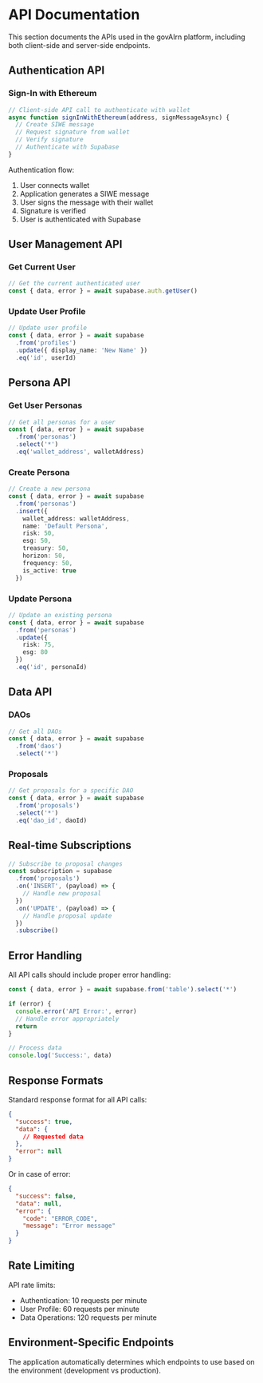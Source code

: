 # API Documentation

This section documents the APIs used in the govAIrn platform, including both client-side and server-side endpoints.

## Authentication API

### Sign-In with Ethereum

```typescript
// Client-side API call to authenticate with wallet
async function signInWithEthereum(address, signMessageAsync) {
  // Create SIWE message
  // Request signature from wallet
  // Verify signature
  // Authenticate with Supabase
}
```

Authentication flow:
1. User connects wallet
2. Application generates a SIWE message
3. User signs the message with their wallet
4. Signature is verified
5. User is authenticated with Supabase

## User Management API

### Get Current User

```typescript
// Get the current authenticated user
const { data, error } = await supabase.auth.getUser()
```

### Update User Profile

```typescript
// Update user profile
const { data, error } = await supabase
  .from('profiles')
  .update({ display_name: 'New Name' })
  .eq('id', userId)
```

## Persona API

### Get User Personas

```typescript
// Get all personas for a user
const { data, error } = await supabase
  .from('personas')
  .select('*')
  .eq('wallet_address', walletAddress)
```

### Create Persona

```typescript
// Create a new persona
const { data, error } = await supabase
  .from('personas')
  .insert({
    wallet_address: walletAddress,
    name: 'Default Persona',
    risk: 50,
    esg: 50,
    treasury: 50,
    horizon: 50,
    frequency: 50,
    is_active: true
  })
```

### Update Persona

```typescript
// Update an existing persona
const { data, error } = await supabase
  .from('personas')
  .update({
    risk: 75,
    esg: 80
  })
  .eq('id', personaId)
```

## Data API

### DAOs

```typescript
// Get all DAOs
const { data, error } = await supabase
  .from('daos')
  .select('*')
```

### Proposals

```typescript
// Get proposals for a specific DAO
const { data, error } = await supabase
  .from('proposals')
  .select('*')
  .eq('dao_id', daoId)
```

## Real-time Subscriptions

```typescript
// Subscribe to proposal changes
const subscription = supabase
  .from('proposals')
  .on('INSERT', (payload) => {
    // Handle new proposal
  })
  .on('UPDATE', (payload) => {
    // Handle proposal update
  })
  .subscribe()
```

## Error Handling

All API calls should include proper error handling:

```typescript
const { data, error } = await supabase.from('table').select('*')

if (error) {
  console.error('API Error:', error)
  // Handle error appropriately
  return
}

// Process data
console.log('Success:', data)
```

## Response Formats

Standard response format for all API calls:

```json
{
  "success": true,
  "data": {
    // Requested data
  },
  "error": null
}
```

Or in case of error:

```json
{
  "success": false,
  "data": null,
  "error": {
    "code": "ERROR_CODE",
    "message": "Error message"
  }
}
```

## Rate Limiting

API rate limits:
- Authentication: 10 requests per minute
- User Profile: 60 requests per minute
- Data Operations: 120 requests per minute

## Environment-Specific Endpoints

The application automatically determines which endpoints to use based on the environment (development vs production).

